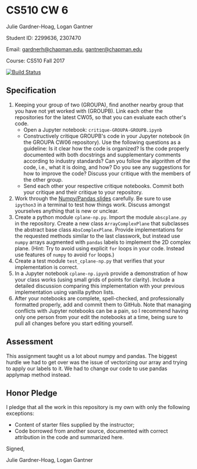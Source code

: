# CS510 CW 6

Julie Gardner-Hoag, Logan Gantner

Student ID: 2299636, 2307470

Email: gardnerh@chapman.edu, gantner@chapman.edu

Course: CS510 Fall 2017

[![Build Status](https://travis-ci.org/chapman-cs510-2017f/cw-06-logan_julie.svg?branch=master)](https://travis-ci.org/chapman-cs510-2017f/cw-06-logan_julie)

## Specification

1. Keeping your group of two (GROUPA), find another nearby group that you have not yet worked with (GROUPB). Link each other the repositories for the latest CW05, so that you can evaluate each other's code.
    * Open a Jupyter notebook: ```critique-GROUPA-GROUPB.ipynb```
    * Constructively critique GROUPB's code in your Jupyter notebook (in the GROUPA CW06 repository). Use the following questions as a guideline: Is it clear how the code is organized? Is the code properly documented with both docstrings and supplementary comments according to industry standards? Can you follow the algorithm of the code, i.e., what it is doing, and how? Do you see any suggestions for how to improve the code? Discuss your critique with the members of the other group.
    * Send each other your respective critique notebooks. Commit both your critique and their critique to your repository.
1. Work through the [Numpy/Pandas slides](http://slides.com/profdressel/numpy-and-pandas-overview) carefully. Be sure to use ```ipython3``` in a terminal to test how things work. Discuss amongst yourselves anything that is new or unclear.
1. Create a python module ```cplane-np.py```. Import the module ```abscplane.py``` in the repository. Create a new class ```ArrayComplexPlane``` that subclasses the abstract base class ```AbsComplexPlane```. Provide implementations for the requested methods similar to the last classwork, but instead use ```numpy``` arrays augmented with ```pandas``` labels to implement the 2D complex plane.  (Hint: Try to avoid using explicit ```for``` loops in your code. Instead use features of ```numpy``` to avoid ```for``` loops.)
1. Create a test module ```test_cplane-np.py``` that verifies that your implementation is correct.
1. In a Jupyter notebook ```cplane-np.ipynb``` provide a demonstration of how your class works (using small grids of points for clarity). Include a detailed discussion comparing this implementation with your previous implementation using vanilla python lists.
1. After your notebooks are complete, spell-checked, and professionally formatted properly, add and commit them to GitHub. Note that managing conflicts with Jupyter notebooks can be a pain, so I recommend having only one person from your edit the notebooks at a time, being sure to pull all changes before you start editing yourself.


## Assessment

This assignment taught us a lot about numpy and pandas. The biggest hurdle we had to get over was the issue of vectorizing our array and trying to apply our labels to it. We had to change our code to use pandas applymap method instead.

## Honor Pledge

I pledge that all the work in this repository is my own with only the following exceptions:

* Content of starter files supplied by the instructor;
* Code borrowed from another source, documented with correct attribution in the code and summarized here.

Signed,

Julie Gardner-Hoag, Logan Gantner